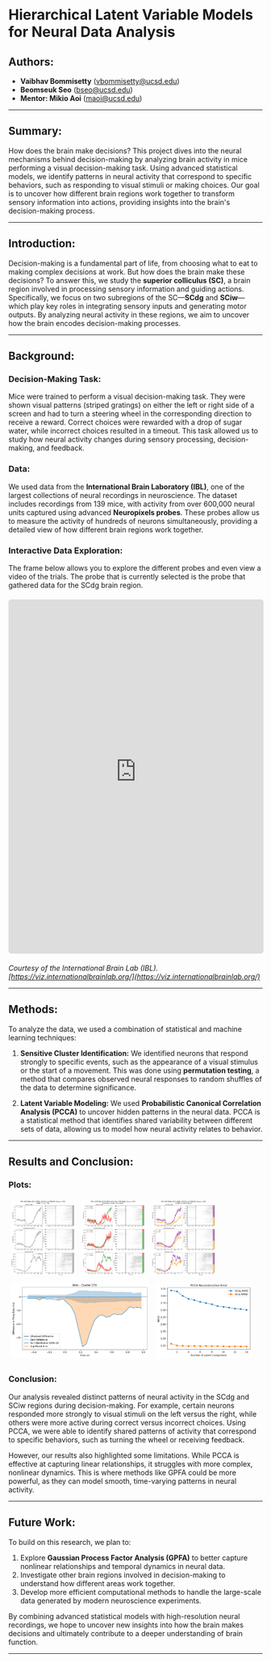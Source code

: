 # Hierarchical Latent Variable Models for Neural Data Analysis

## Authors:
- **Vaibhav Bommisetty** (vbommisetty@ucsd.edu)  
- **Beomseuk Seo** (bseo@ucsd.edu)  
- **Mentor: Mikio Aoi** (maoi@ucsd.edu)  

---

## Summary:
How does the brain make decisions? This project dives into the neural mechanisms behind decision-making by analyzing brain activity in mice performing a visual decision-making task. Using advanced statistical models, we identify patterns in neural activity that correspond to specific behaviors, such as responding to visual stimuli or making choices. Our goal is to uncover how different brain regions work together to transform sensory information into actions, providing insights into the brain's decision-making process.

---

## Introduction:
Decision-making is a fundamental part of life, from choosing what to eat to making complex decisions at work. But how does the brain make these decisions? To answer this, we study the **superior colliculus (SC)**, a brain region involved in processing sensory information and guiding actions. Specifically, we focus on two subregions of the SC—**SCdg** and **SCiw**—which play key roles in integrating sensory inputs and generating motor outputs. By analyzing neural activity in these regions, we aim to uncover how the brain encodes decision-making processes.



---

## Background:

### Decision-Making Task:
Mice were trained to perform a visual decision-making task. They were shown visual patterns (striped gratings) on either the left or right side of a screen and had to turn a steering wheel in the corresponding direction to receive a reward. Correct choices were rewarded with a drop of sugar water, while incorrect choices resulted in a timeout. This task allowed us to study how neural activity changes during sensory processing, decision-making, and feedback.

### Data:
We used data from the **International Brain Laboratory (IBL)**, one of the largest collections of neural recordings in neuroscience. The dataset includes recordings from 139 mice, with activity from over 600,000 neural units captured using advanced **Neuropixels probes**. These probes allow us to measure the activity of hundreds of neurons simultaneously, providing a detailed view of how different brain regions work together.

### Interactive Data Exploration:
The frame below allows you to explore the different probes and even view a video of the trials. The probe that is currently selected is the probe that gathered data for the SCdg brain region.

<div style="width: 100%; height: 700px; border: 1px solid #ddd; border-radius: 5px; overflow: hidden; margin: 20px 0;">
    <iframe 
        src="https://viz.internationalbrainlab.org/app?dset=bwm&pid=069c2674-80b0-44b4-a3d9-28337512967f&tid=0&cid=-1&qc=0&spikesorting=ss_original" 
        style="width: 100%; height: 100%; border: none;"
        allow="accelerometer; autoplay; clipboard-write; encrypted-media; gyroscope" 
        allowfullscreen>
    </iframe>
</div>

*Courtesy of the International Brain Lab (IBL). [https://viz.internationalbrainlab.org/](https://viz.internationalbrainlab.org/)*

---

## Methods:
To analyze the data, we used a combination of statistical and machine learning techniques:

1. **Sensitive Cluster Identification:** We identified neurons that respond strongly to specific events, such as the appearance of a visual stimulus or the start of a movement. This was done using **permutation testing**, a method that compares observed neural responses to random shuffles of the data to determine significance.



3. **Latent Variable Modeling:** We used **Probabilistic Canonical Correlation Analysis (PCCA)** to uncover hidden patterns in the neural data. PCCA is a statistical method that identifies shared variability between different sets of data, allowing us to model how neural activity relates to behavior.
---

## Results and Conclusion:

### Plots:
<style>
  .gallery img {
    height: 150px;
    margin: 5px;
    cursor: pointer;
    transition: transform 0.2s;
  }
  .gallery img:hover {
    transform: scale(1.1);
  }
  .modal {
    display: none;
    position: fixed;
    z-index: 999;
    left: 0;
    top: 0;
    width: 100%;
    height: 100%;
    background-color: rgba(0,0,0,0.8);
  }
  .modal img {
    display: block;
    max-width: 80%;
    max-height: 80%;
    margin: auto;
    position: absolute;
    top: 50%;
    left: 50%;
    transform: translate(-50%, -50%);
  }
  .modal-close {
    position: absolute;
    top: 15px;
    right: 25px;
    font-size: 30px;
    color: white;
    cursor: pointer;
  }
</style>

<div class="gallery">
  <img src="results/PID_3675290c-8134-4598-b924-83edb7940269_Cluster_328_all.png" onclick="openModal(this.src)">
  <img src="results/PID_3675290c-8134-4598-b924-83edb7940269_Cluster_328_correct-incorrect.png" onclick="openModal(this.src)">
  <img src="results/PID_3675290c-8134-4598-b924-83edb7940269_Cluster_328_left-right.png" onclick="openModal(this.src)">
  <img src="results/Stim - Cluster 270.png" onclick="openModal(this.src)">
  <img src="results/PCCA Reconstruction Error.png" onclick="openModal(this.src)">
</div>

<div id="modal" class="modal" onclick="closeModal()">
  <span class="modal-close">&times;</span>
  <img id="modal-image">
</div>

<script>
  function openModal(src) {
    document.getElementById("modal").style.display = "block";
    document.getElementById("modal-image").src = src;
  }
  function closeModal() {
    document.getElementById("modal").style.display = "none";
  }
</script>
### Conclusion:
Our analysis revealed distinct patterns of neural activity in the SCdg and SCiw regions during decision-making. For example, certain neurons responded more strongly to visual stimuli on the left versus the right, while others were more active during correct versus incorrect choices. Using PCCA, we were able to identify shared patterns of activity that correspond to specific behaviors, such as turning the wheel or receiving feedback.

However, our results also highlighted some limitations. While PCCA is effective at capturing linear relationships, it struggles with more complex, nonlinear dynamics. This is where methods like GPFA could be more powerful, as they can model smooth, time-varying patterns in neural activity.

---

## Future Work:
To build on this research, we plan to:
1. Explore **Gaussian Process Factor Analysis (GPFA)** to better capture nonlinear relationships and temporal dynamics in neural data.
2. Investigate other brain regions involved in decision-making to understand how different areas work together.
3. Develop more efficient computational methods to handle the large-scale data generated by modern neuroscience experiments.

By combining advanced statistical models with high-resolution neural recordings, we hope to uncover new insights into how the brain makes decisions and ultimately contribute to a deeper understanding of brain function.

---
